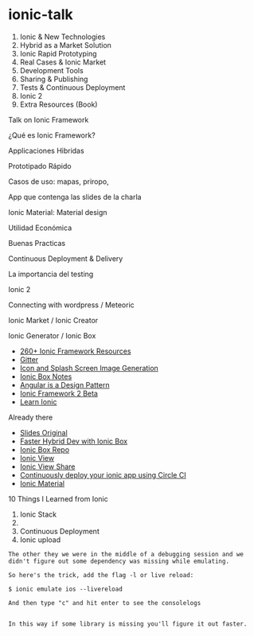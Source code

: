 # ionic-talk

1. Ionic & New Technologies
2. Hybrid as a Market Solution
3. Ionic Rapid Prototyping
4. Real Cases & Ionic Market
5. Development Tools
6. Sharing & Publishing
7. Tests & Continuous Deployment
8. Ionic 2
9. Extra Resources (Book)


Talk on Ionic Framework

¿Qué es Ionic Framework?

Applicaciones Hibridas

Prototipado Rápido

Casos de uso: mapas, priropo,

App que contenga las slides de la charla

Ionic Material: Material design

Utilidad Económica

Buenas Practicas

Continuous Deployment & Delivery

La importancia del testing

Ionic 2

Connecting with wordpress / Meteoric

Ionic Market / Ionic Creator

Ionic Generator / Ionic Box

- [260+ Ionic Framework Resources](http://mcgivery.com/100-ionic-framework-resources/)
- [Gitter](https://gitter.im/driftyco/ionic-io-testers)
- [Icon and Splash Screen Image Generation](http://ionicframework.com/docs/cli/icon-splashscreen.html)
- [Ionic Box Notes](http://digitaldrummerj.me/ionicbox-notes/)
- [Angular is a Design Pattern](http://blog.ionic.io/angular-is-a-design-pattern/)
- [Ionic Framework 2 Beta](http://blog.ionic.io/announcing-ionic-framework-2-beta/)
- [Learn Ionic](http://learn.ionicframework.com/)

Already there

- [Slides Original](http://ionicframework.com/present-ionic/slides/#/)
- [Faster Hybrid Dev with Ionic Box](http://blog.ionic.io/ionic-vagrant-android/)
- [Ionic Box Repo](https://github.com/driftyco/ionic-box)
- [Ionic View](http://view.ionic.io/)
- [Ionic View Share](http://blog.ionic.io/invite-a-friend/)
- [Continuously deploy your ionic app using Circle CI](http://jasonbrown.io/continuously-deploy-your-ionic-app-using-circle-ci/)
- [Ionic Material](http://ionicmaterial.com/)

10 Things I Learned from Ionic

1. Ionic Stack
2.
3. Continuous Deployment
4. Ionic upload



```
The other they we were in the middle of a debugging session and we didn't figure out some dependency was missing while emulating.

So here's the trick, add the flag -l or live reload:

$ ionic emulate ios --livereload

And then type "c" and hit enter to see the consolelogs


In this way if some library is missing you'll figure it out faster.
```
